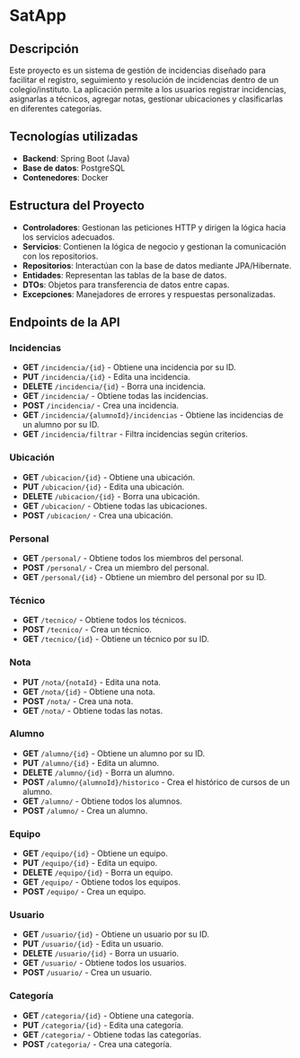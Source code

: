 # SatApp

## Descripción
Este proyecto es un sistema de gestión de incidencias diseñado para facilitar el registro, seguimiento y resolución de incidencias dentro de un colegio/instituto. La aplicación permite a los usuarios registrar incidencias, asignarlas a técnicos, agregar notas, gestionar ubicaciones y clasificarlas en diferentes categorías.

## Tecnologías utilizadas
- **Backend**: Spring Boot (Java)
- **Base de datos**: PostgreSQL
- **Contenedores**: Docker

## Estructura del Proyecto
- **Controladores**: Gestionan las peticiones HTTP y dirigen la lógica hacia los servicios adecuados.
- **Servicios**: Contienen la lógica de negocio y gestionan la comunicación con los repositorios.
- **Repositorios**: Interactúan con la base de datos mediante JPA/Hibernate.
- **Entidades**: Representan las tablas de la base de datos.
- **DTOs**: Objetos para transferencia de datos entre capas.
- **Excepciones**: Manejadores de errores y respuestas personalizadas.

## Endpoints de la API

### Incidencias
- **GET** `/incidencia/{id}` - Obtiene una incidencia por su ID.
- **PUT** `/incidencia/{id}` - Edita una incidencia.
- **DELETE** `/incidencia/{id}` - Borra una incidencia.
- **GET** `/incidencia/` - Obtiene todas las incidencias.
- **POST** `/incidencia/` - Crea una incidencia.
- **GET** `/incidencia/{alumnoId}/incidencias` - Obtiene las incidencias de un alumno por su ID.
- **GET** `/incidencia/filtrar` - Filtra incidencias según criterios.

### Ubicación
- **GET** `/ubicacion/{id}` - Obtiene una ubicación.
- **PUT** `/ubicacion/{id}` - Edita una ubicación.
- **DELETE** `/ubicacion/{id}` - Borra una ubicación.
- **GET** `/ubicacion/` - Obtiene todas las ubicaciones.
- **POST** `/ubicacion/` - Crea una ubicación.

### Personal
- **GET** `/personal/` - Obtiene todos los miembros del personal.
- **POST** `/personal/` - Crea un miembro del personal.
- **GET** `/personal/{id}` - Obtiene un miembro del personal por su ID.

### Técnico
- **GET** `/tecnico/` - Obtiene todos los técnicos.
- **POST** `/tecnico/` - Crea un técnico.
- **GET** `/tecnico/{id}` - Obtiene un técnico por su ID.

### Nota
- **PUT** `/nota/{notaId}` - Edita una nota.
- **GET** `/nota/{id}` - Obtiene una nota.
- **POST** `/nota/` - Crea una nota.
- **GET** `/nota/` - Obtiene todas las notas.

### Alumno
- **GET** `/alumno/{id}` - Obtiene un alumno por su ID.
- **PUT** `/alumno/{id}` - Edita un alumno.
- **DELETE** `/alumno/{id}` - Borra un alumno.
- **POST** `/alumno/{alumnoId}/historico` - Crea el histórico de cursos de un alumno.
- **GET** `/alumno/` - Obtiene todos los alumnos.
- **POST** `/alumno/` - Crea un alumno.

### Equipo
- **GET** `/equipo/{id}` - Obtiene un equipo.
- **PUT** `/equipo/{id}` - Edita un equipo.
- **DELETE** `/equipo/{id}` - Borra un equipo.
- **GET** `/equipo/` - Obtiene todos los equipos.
- **POST** `/equipo/` - Crea un equipo.

### Usuario
- **GET** `/usuario/{id}` - Obtiene un usuario por su ID.
- **PUT** `/usuario/{id}` - Edita un usuario.
- **DELETE** `/usuario/{id}` - Borra un usuario.
- **GET** `/usuario/` - Obtiene todos los usuarios.
- **POST** `/usuario/` - Crea un usuario.

### Categoría
- **GET** `/categoria/{id}` - Obtiene una categoría.
- **PUT** `/categoria/{id}` - Edita una categoría.
- **GET** `/categoria/` - Obtiene todas las categorías.
- **POST** `/categoria/` - Crea una categoría.

